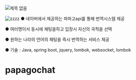 ![제목 없음](https://user-images.githubusercontent.com/66933008/111583103-388b5e00-87ff-11eb-91d8-2521e3cfda84.png)

![zzzz](https://user-images.githubusercontent.com/66933008/111583157-52c53c00-87ff-11eb-83a5-75ee3e21fe17.png)
● 네이버에서 제공하는 파파고api를 통해 번역시스템 제공

● 여러명이서 동시에 채팅을하고 입장시 자신의 국적을 선택
  
● 원하는 나라의 언어의 채팅을 즉시 번역하는 서비스 제공

● 기술 : Java, spring boot, jquery, lombok, websocket, lombok
# papagochat

